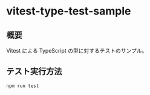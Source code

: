 # vitest-type-test-sample

## 概要

Vitest による TypeScript の型に対するテストのサンプル。

## テスト実行方法

```bash
npm run test
```
